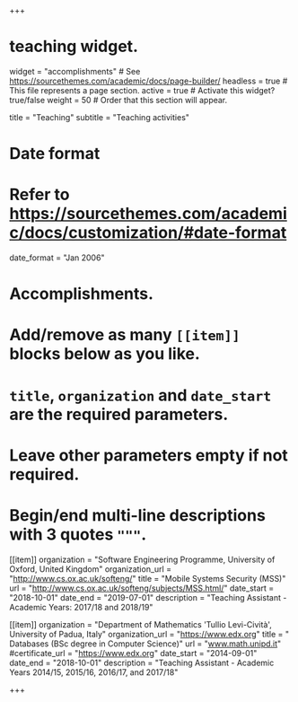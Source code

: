 +++
# teaching widget.
widget = "accomplishments"  # See https://sourcethemes.com/academic/docs/page-builder/
headless = true  # This file represents a page section.
active = true  # Activate this widget? true/false
weight = 50  # Order that this section will appear.

title = "Teaching"
subtitle = "Teaching activities"

# Date format
#   Refer to https://sourcethemes.com/academic/docs/customization/#date-format
date_format = "Jan 2006"

# Accomplishments.
#   Add/remove as many `[[item]]` blocks below as you like.
#   `title`, `organization` and `date_start` are the required parameters.
#   Leave other parameters empty if not required.
#   Begin/end multi-line descriptions with 3 quotes `"""`.

[[item]]
  organization = "Software Engineering Programme, University of Oxford, United Kingdom"
  organization_url = "http://www.cs.ox.ac.uk/softeng/"
  title = "Mobile Systems Security (MSS)"
  url = "http://www.cs.ox.ac.uk/softeng/subjects/MSS.html/"
  date_start = "2018-10-01"
  date_end = "2019-07-01"
  description = "Teaching Assistant - Academic Years: 2017/18 and 2018/19"

[[item]]
  organization = "Department of Mathematics 'Tullio Levi-Cività', University of Padua, Italy"
  organization_url = "https://www.edx.org"
  title = " Databases (BSc degree in Computer Science)"
  url = "www.math.unipd.it"
  #certificate_url = "https://www.edx.org"
  date_start = "2014-09-01"
  date_end = "2018-10-01"
  description = "Teaching Assistant - Academic Years 2014/15, 2015/16, 2016/17, and 2017/18"
  

+++
